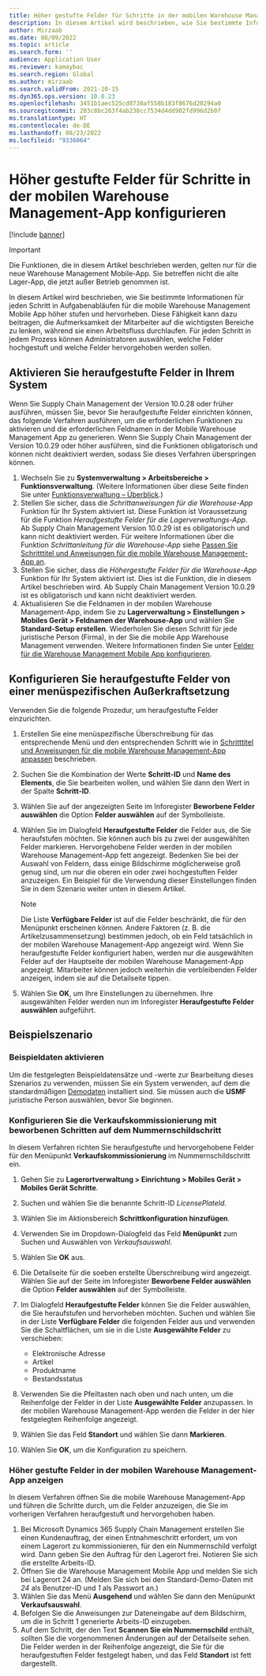 ```yaml
---
title: Höher gestufte Felder für Schritte in der mobilen Warehouse Management-App konfigurieren
description: In diesem Artikel wird beschrieben, wie Sie bestimmte Informationen für jeden Schritt in Aufgabenabläufen für die mobile Warehouse Management Mobile App höher stufen und hervorheben.
author: Mirzaab
ms.date: 08/09/2022
ms.topic: article
ms.search.form: ''
audience: Application User
ms.reviewer: kamaybac
ms.search.region: Global
ms.author: mirzaab
ms.search.validFrom: 2021-10-15
ms.dyn365.ops.version: 10.0.23
ms.openlocfilehash: 3451b1aec525cd0738af558b183f8676d20294a0
ms.sourcegitcommit: 203c8bc263f4ab238cc7534d4dd902fd996d2b0f
ms.translationtype: HT
ms.contentlocale: de-DE
ms.lasthandoff: 08/23/2022
ms.locfileid: "9336064"
---
```

# <a name="configure-promoted-fields-for-steps-in-the-warehouse-management-mobile-app"></a>Höher gestufte Felder für Schritte in der mobilen Warehouse Management-App konfigurieren

[!include [banner](../includes/banner.md)]

> [!IMPORTANT]
> Die Funktionen, die in diesem Artikel beschrieben werden, gelten nur für die neue Warehouse Management Mobile-App. Sie betreffen nicht die alte Lager-App, die jetzt außer Betrieb genommen ist.

In diesem Artikel wird beschrieben, wie Sie bestimmte Informationen für jeden Schritt in Aufgabenabläufen für die mobile Warehouse Management Mobile App höher stufen und hervorheben. Diese Fähigkeit kann dazu beitragen, die Aufmerksamkeit der Mitarbeiter auf die wichtigsten Bereiche zu lenken, während sie einen Arbeitsfluss durchlaufen. Für jeden Schritt in jedem Prozess können Administratoren auswählen, welche Felder hochgestuft und welche Felder hervorgehoben werden sollen.

## <a name="enable-promoted-fields-in-your-system"></a>Aktivieren Sie heraufgestufte Felder in Ihrem System

Wenn Sie Supply Chain Management der Version 10.0.28 oder früher ausführen, müssen Sie, bevor Sie heraufgestufte Felder einrichten können, das folgende Verfahren ausführen, um die erforderlichen Funktionen zu aktivieren und die erforderlichen Feldnamen in der Mobile Warehouse Management App zu generieren. Wenn Sie Supply Chain Management der Version 10.0.29 oder höher ausführen, sind die Funktionen obligatorisch und können nicht deaktiviert werden, sodass Sie dieses Verfahren überspringen können.

1. Wechseln Sie zu **Systemverwaltung \> Arbeitsbereiche \> Funktionsverwaltung**. (Weitere Informationen über diese Seite finden Sie unter [Funktionsverwaltung – Überblick](../../fin-ops-core/fin-ops/get-started/feature-management/feature-management-overview.md).)
1. Stellen Sie sicher, dass die *Schrittanweisungen für die Warehouse-App* Funktion für Ihr System aktiviert ist. Diese Funktion ist Voraussetzung für die Funktion *Heraufgestufte Felder für die Lagerverwaltungs-App*. Ab Supply Chain Management Version 10.0.29 ist es obligatorisch und kann nicht deaktiviert werden. Für weitere Informationen über die Funktion *Schrittanleitung für die Warehouse-App* siehe [Passen Sie Schritttitel und Anweisungen für die mobile Warehouse Management-App an](mobile-app-titles-instructions.md).
1. Stellen Sie sicher, dass die *Höhergestufte Felder für die Warehouse-App* Funktion für Ihr System aktiviert ist. Dies ist die Funktion, die in diesem Artikel beschrieben wird. Ab Supply Chain Management Version 10.0.29 ist es obligatorisch und kann nicht deaktiviert werden.
1. Aktualisieren Sie die Feldnamen in der mobilen Warehouse Management-App, indem Sie zu **Lagerverwaltung \> Einstellungen \> Mobiles Gerät \> Feldnamen der Warehouse-App** und wählen Sie **Standard-Setup erstellen**. Wiederholen Sie diesen Schritt für jede juristische Person (Firma), in der Sie die mobile App Warehouse Management verwenden. Weitere Informationen finden Sie unter [Felder für die Warehouse Management Mobile App konfigurieren](configure-app-field-names-priorities-warehouse.md).

## <a name="configure-promoted-fields-from-a-menu-specific-override"></a>Konfigurieren Sie heraufgestufte Felder von einer menüspezifischen Außerkraftsetzung

Verwenden Sie die folgende Prozedur, um heraufgestufte Felder einzurichten.

1. Erstellen Sie eine menüspezifische Überschreibung für das entsprechende Menü und den entsprechenden Schritt wie in [Schritttitel und Anweisungen für die mobile Warehouse Management-App anpassen](mobile-app-titles-instructions.md) beschrieben.
1. Suchen Sie die Kombination der Werte **Schritt-ID** und **Name des Elements**, die Sie bearbeiten wollen, und wählen Sie dann den Wert in der Spalte **Schritt-ID**.
1. Wählen Sie auf der angezeigten Seite im Inforegister **Beworbene Felder auswählen** die Option **Felder auswählen** auf der Symbolleiste.
1. Wählen Sie im Dialogfeld **Heraufgestufte Felder** die Felder aus, die Sie heraufstufen möchten. Sie können auch bis zu zwei der ausgewählten Felder markieren. Hervorgehobene Felder werden in der mobilen Warehouse Management-App fett angezeigt. Bedenken Sie bei der Auswahl von Feldern, dass einige Bildschirme möglicherweise groß genug sind, um nur die oberen ein oder zwei hochgestuften Felder anzuzeigen. Ein Beispiel für die Verwendung dieser Einstellungen finden Sie in dem Szenario weiter unten in diesem Artikel.

    > [!NOTE]
    > Die Liste **Verfügbare Felder** ist auf die Felder beschränkt, die für den Menüpunkt erscheinen können. Andere Faktoren (z. B. die Artikelzusammensetzung) bestimmen jedoch, ob ein Feld tatsächlich in der mobilen Warehouse Management-App angezeigt wird. Wenn Sie heraufgestufte Felder konfiguriert haben, werden nur die ausgewählten Felder auf der Hauptseite der mobilen Warehouse Management-App angezeigt. Mitarbeiter können jedoch weiterhin die verbleibenden Felder anzeigen, indem sie auf die Detailseite tippen.

1. Wählen Sie **OK**, um Ihre Einstellungen zu übernehmen. Ihre ausgewählten Felder werden nun im Inforegister **Heraufgestufte Felder auswählen** aufgeführt.

## <a name="example-scenario"></a>Beispielszenario

### <a name="enable-sample-data"></a>Beispieldaten aktivieren

Um die festgelegten Beispieldatensätze und -werte zur Bearbeitung dieses Szenarios zu verwenden, müssen Sie ein System verwenden, auf dem die standardmäßigen [Demodaten](../../fin-ops-core/fin-ops/get-started/demo-data.md) installiert sind. Sie müssen auch die **USMF** juristische Person auswählen, bevor Sie beginnen.

### <a name="configure-sales-picking-with-promoted-steps-on-the-license-plate-step"></a>Konfigurieren Sie die Verkaufskommissionierung mit beworbenen Schritten auf dem Nummernschildschritt

In diesem Verfahren richten Sie heraufgestufte und hervorgehobene Felder für den Menüpunkt **Verkaufskommissionierung** im Nummernschildschritt ein.

1. Gehen Sie zu **Lagerortverwaltung \> Einrichtung \> Mobiles Gerät \> Mobiles Gerät Schritte**.
1. Suchen und wählen Sie die benannte Schritt-ID *LicensePlateId*.
1. Wählen Sie im Aktionsbereich **Schrittkonfiguration hinzufügen**.
1. Verwenden Sie im Dropdown-Dialogfeld das Feld **Menüpunkt** zum Suchen und Auswählen von *Verkaufsauswahl*.
1. Wählen Sie **OK** aus.
1. Die Detailseite für die soeben erstellte Überschreibung wird angezeigt. Wählen Sie auf der Seite im Inforegister **Beworbene Felder auswählen** die Option **Felder auswählen** auf der Symbolleiste.
1. Im Dialogfeld **Heraufgestufte Felder** können Sie die Felder auswählen, die Sie heraufstufen und hervorheben möchten. Suchen und wählen Sie in der Liste **Verfügbare Felder** die folgenden Felder aus und verwenden Sie die Schaltflächen, um sie in die Liste **Ausgewählte Felder** zu verschieben:

    - Elektronische Adresse
    - Artikel
    - Produktname
    - Bestandsstatus

1. Verwenden Sie die Pfeiltasten nach oben und nach unten, um die Reihenfolge der Felder in der Liste **Ausgewählte Felder** anzupassen. In der mobilen Warehouse Management-App werden die Felder in der hier festgelegten Reihenfolge angezeigt.
1. Wählen Sie das Feld **Standort** und wählen Sie dann **Markieren**.
1. Wählen Sie **OK**, um die Konfiguration zu speichern.

### <a name="view-the-promoted-fields-in-the-warehouse-management-mobile-app"></a>Höher gestufte Felder in der mobilen Warehouse Management-App anzeigen

In diesem Verfahren öffnen Sie die mobile Warehouse Management-App und führen die Schritte durch, um die Felder anzuzeigen, die Sie im vorherigen Verfahren heraufgestuft und hervorgehoben haben.

1. Bei Microsoft Dynamics 365 Supply Chain Management erstellen Sie einen Kundenauftrag, der einen Entnahmeschritt erfordert, um von einem Lagerort zu kommissionieren, für den ein Nummernschild verfolgt wird. Dann geben Sie den Auftrag für den Lagerort frei. Notieren Sie sich die erstellte Arbeits-ID.
1. Öffnen Sie die Warehouse Management Mobile App und melden Sie sich bei Lagerort 24 an. (Melden Sie sich bei den Standard-Demo-Daten mit *24* als Benutzer-ID und *1* als Passwort an.)
1. Wählen Sie das Menü **Ausgehend** und wählen Sie dann den Menüpunkt **Verkaufsauswahl**.
1. Befolgen Sie die Anweisungen zur Dateneingabe auf dem Bildschirm, um die in Schritt 1 generierte Arbeits-ID einzugeben.
1. Auf dem Schritt, der den Text **Scannen Sie ein Nummernschild** enthält, sollten Sie die vorgenommenen Änderungen auf der Detailseite sehen. Die Felder werden in der Reihenfolge angezeigt, die Sie für die heraufgestuften Felder festgelegt haben, und das Feld **Standort** ist fett dargestellt.
